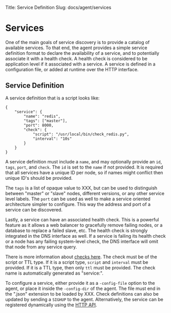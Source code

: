 Title: Service Definition
Slug: docs/agent/services


# Services

One of the main goals of service discovery is to provide a catalog of available
services. To that end, the agent provides a simple service definition format
to declare the availability of a service, and to potentially associate it with
a health check. A health check is considered to be application level if it
associated with a service. A service is defined in a configuration file,
or added at runtime over the HTTP interface.

## Service Definition

A service definition that is a script looks like:

    {
        "service": {
            "name": "redis",
            "tags": ["master"],
            "port": 8000,
            "check": {
                "script": "/usr/local/bin/check_redis.py",
                "interval": "10s"
            }
        }
    }

A service definition must include a `name`, and may optionally provide
an `id`, `tags`, `port`, and `check`.  The `id` is set to the `name` if not
provided. It is required that all services have a unique ID per node, so if names
might conflict then unique ID's should be provided.

The `tags` is a list of opaque value to XXX, but can be used to distinguish
between "master" or "slave" nodes, different versions, or any other service level labels.
The `port` can be used as well to make a service oriented architecture
simpler to configure. This way the address and port of a service can
be discovered.

Lastly, a service can have an associated health check. This is a powerful
feature as it allows a web balancer to gracefully remove failing nodes, or
a database to replace a failed slave, etc. The health check is strongly integrated
in the DNS interface as well. If a service is failing its health check or
a node has any failing system-level check, the DNS interface will omit that
node from any service query.

There is more information about [checks here](/docs/agent/checks.html). The
check must be of the script or TTL type. If it is a script type, `script` and
`interval` must be provided. If it is a TTL type, then only `ttl` must be
provided. The check name is automatically generated as "service:<service-id>".

To configure a service, either provide it as a `-config-file` option to the
agent, or place it inside the `-config-dir` of the agent. The file must
end in the ".json" extension to be loaded by XXX. Check definitions can
also be updated by sending a `SIGHUP` to the agent. Alternatively, the
service can be registered dynamically using the [HTTP API](/docs/agent/http.html).

